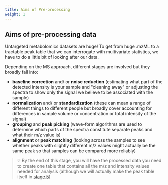 ```yaml
---
title: Aims of Pre-processing
weight: 1
---
```


## Aims of pre-processing data

Untargeted metabolomics datasets are huge! To get from huge .mzML to a tractable peak table that we can interrogate with multivariate statistics, we have to do a little bit of looking after our data.

Depending on the MS approach, different stages are involved but they broadly fall into:

- **baseline correction** and/ or **noise reduction** (estimating what part of the detected intensity is your sample and "cleaning away" or adjusting the spectra to show only the signal we believe to be associated with the sample)
- **normalization** and/ or **standardization** (these can mean a range of different things to different people but broadly cover accounting for differences in sample volume or concentration or total intensity of the signal)
- **grouping** and **peak picking** (wave-form algorithms are used to determine which parts of the spectra constitute separate peaks and what their m/z value is)
- **alignment** or **peak matching** (looking across the samples to see whether peaks with slightly different m/z values might actually be the same peak so that samples can be compared more reliably)

> :bulb: By the end of this stage, you will have the processed data you need to create one table that contains all the m/z and intensity values needed for analysis (although we will actually make the peak table itself in [stage 5](https://untargeted-metabolomics-workflow.netlify.app/05_extracting-formatting-peak-table/))